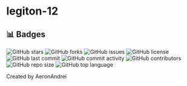 # legiton-12

## 📊 Badges

![GitHub stars](https://img.shields.io/github/stars/AeronAndrei/legiton-12?style=flat-square) ![GitHub forks](https://img.shields.io/github/forks/AeronAndrei/legiton-12?style=flat-square) ![GitHub issues](https://img.shields.io/github/issues/AeronAndrei/legiton-12?style=flat-square) ![GitHub license](https://img.shields.io/github/license/AeronAndrei/legiton-12?style=flat-square) ![GitHub last commit](https://img.shields.io/github/last-commit/AeronAndrei/legiton-12?style=flat-square) ![GitHub commit activity](https://img.shields.io/github/commit-activity/m/AeronAndrei/legiton-12?style=flat-square) ![GitHub contributors](https://img.shields.io/github/contributors/AeronAndrei/legiton-12?style=flat-square) ![GitHub repo size](https://img.shields.io/github/repo-size/AeronAndrei/legiton-12?style=flat-square) ![GitHub top language](https://img.shields.io/github/languages/top/AeronAndrei/legiton-12?style=flat-square) 


Created by AeronAndrei
